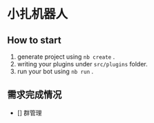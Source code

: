 # 小扎机器人

## How to start

1. generate project using `nb create` .
2. writing your plugins under `src/plugins` folder.
3. run your bot using `nb run` .

## 需求完成情况
- [] 群管理